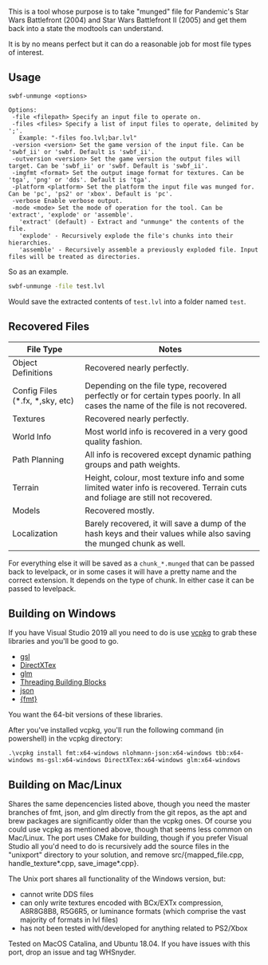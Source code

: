This is a tool whose purpose is to take "munged" file for Pandemic's Star Wars Battlefront (2004) and Star Wars Battlefront
II (2005) and get them back into a state the modtools can understand.

It is by no means perfect but it can do a reasonable job for most file types of interest.

## Usage

```
swbf-unmunge <options>

Options:
 -file <filepath> Specify an input file to operate on.
 -files <files> Specify a list of input files to operate, delimited by ';'.
   Example: "-files foo.lvl;bar.lvl"
 -version <version> Set the game version of the input file. Can be 'swbf_ii' or 'swbf. Default is 'swbf_ii'.
 -outversion <version> Set the game version the output files will target. Can be 'swbf_ii' or 'swbf. Default is 'swbf_ii'.
 -imgfmt <format> Set the output image format for textures. Can be 'tga', 'png' or 'dds'. Default is 'tga'.
 -platform <platform> Set the platform the input file was munged for. Can be 'pc', 'ps2' or 'xbox'. Default is 'pc'.
 -verbose Enable verbose output.
 -mode <mode> Set the mode of operation for the tool. Can be 'extract', 'explode' or 'assemble'.
   'extract' (default) - Extract and "unmunge" the contents of the file.
   'explode' - Recursively explode the file's chunks into their hierarchies.
   'assemble' - Recursively assemble a previously exploded file. Input files will be treated as directories.
```

So as an example.

```bat
swbf-unmunge -file test.lvl
```

Would save the extracted contents of `test.lvl` into a folder named `test`.

## Recovered Files

File Type | Notes
------------ | -------------
Object Definitions | Recovered nearly perfectly.
Config Files (*.fx, *,sky, etc) | Depending on the file type, recovered perfectly or for certain types poorly. In all cases the name of the file is not recovered.
Textures | Recovered nearly perfectly.
World Info | Most world info is recovered in a very good quality fashion. 
Path Planning | All info is recovered except dynamic pathing groups and path weights.
Terrain | Height, colour, most texture info and some limited water info is recovered. Terrain cuts and foliage are still not recovered.
Models | Recovered mostly. 
Localization | Barely recovered, it will save a dump of the hash keys and their values while also saving the munged chunk as well.

For everything else it will be saved as a `chunk_*.munged` that can be passed back to levelpack, or in some cases it will have a pretty name and the correct extension. It depends on the type of chunk. In either case it can be passed to levelpack.

## Building on Windows

If you have Visual Studio 2019 all you need to do is use [vcpkg](https://github.com/Microsoft/vcpkg)
to grab these libraries and you'll be good to go.

* [gsl](https://github.com/Microsoft/gsl/)
* [DirectXTex](https://github.com/Microsoft/DirectXTex/)
* [glm](https://github.com/g-truc/glm)
* [Threading Building Blocks](https://www.threadingbuildingblocks.org/)
* [json](https://github.com/nlohmann/json/)
* [{fmt}](https://github.com/fmtlib/fmt)

You want the 64-bit versions of these libraries.

After you've installed vcpkg, you'll run the following command (in powershell) in the vcpkg directory:

    .\vcpkg install fmt:x64-windows nlohmann-json:x64-windows tbb:x64-windows ms-gsl:x64-windows DirectXTex:x64-windows glm:x64-windows
   


## Building on Mac/Linux

Shares the same depencencies listed above, though you need the master branches of fmt, json, and glm directly from the git repos, as the apt and brew packages are significantly older than the vcpkg ones. Of course you could use vcpkg as mentioned above, though that seems less common on Mac/Linux.  The port uses CMake for building, though if you prefer Visual Studio all you'd need to do is recursively add the source files in the "unixport" directory to your solution, and remove src/{mapped_file.cpp, handle_texture*.cpp, save_image*.cpp}.

The Unix port shares all functionality of the Windows version, but:

* cannot write DDS files
* can only write textures encoded with BCx/EXTx compression, A8R8G8B8, R5G6R5, or luminance formats (which comprise the vast majority of formats in lvl files) 
* has not been tested with/developed for anything related to PS2/Xbox

Tested on MacOS Catalina, and Ubuntu 18.04.  If you have issues with this port, drop an issue and tag WHSnyder.